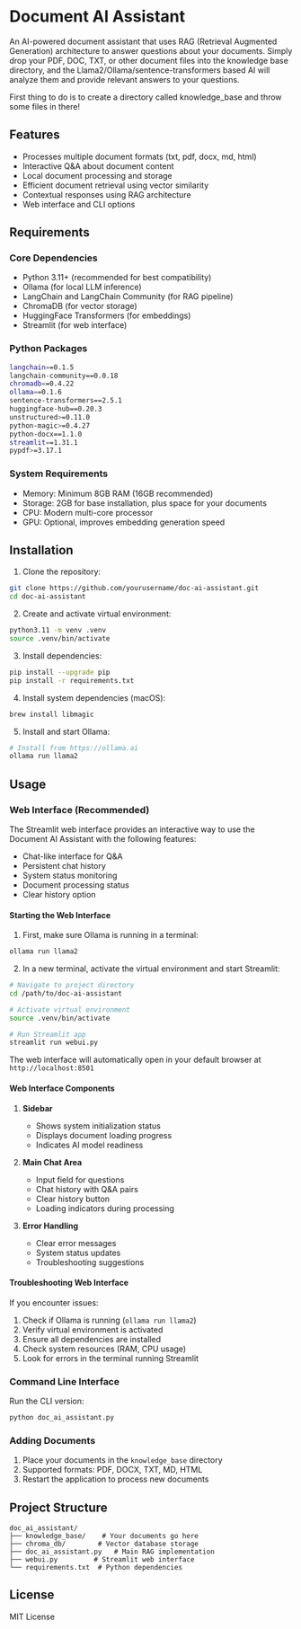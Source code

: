 # Document AI Assistant

An AI-powered document assistant that uses RAG (Retrieval Augmented Generation) architecture to answer questions about your documents. Simply drop your PDF, DOC, TXT, or other document files into the knowledge base directory, and the Llama2/Ollama/sentence-transformers based AI will analyze them and provide relevant answers to your questions.

First thing to do is to create a directory called knowledge_base and throw some files in there!

## Features

- Processes multiple document formats (txt, pdf, docx, md, html)
- Interactive Q&A about document content
- Local document processing and storage
- Efficient document retrieval using vector similarity
- Contextual responses using RAG architecture
- Web interface and CLI options

## Requirements

### Core Dependencies
- Python 3.11+ (recommended for best compatibility)
- Ollama (for local LLM inference)
- LangChain and LangChain Community (for RAG pipeline)
- ChromaDB (for vector storage)
- HuggingFace Transformers (for embeddings)
- Streamlit (for web interface)

### Python Packages
```bash
langchain==0.1.5
langchain-community==0.0.18
chromadb==0.4.22
ollama==0.1.6
sentence-transformers==2.5.1
huggingface-hub==0.20.3
unstructured>=0.11.0
python-magic>=0.4.27
python-docx==1.1.0
streamlit==1.31.1
pypdf>=3.17.1
```

### System Requirements
- Memory: Minimum 8GB RAM (16GB recommended)
- Storage: 2GB for base installation, plus space for your documents
- CPU: Modern multi-core processor
- GPU: Optional, improves embedding generation speed

## Installation

1. Clone the repository:
```bash
git clone https://github.com/yourusername/doc-ai-assistant.git
cd doc-ai-assistant
```

2. Create and activate virtual environment:
```bash
python3.11 -m venv .venv
source .venv/bin/activate
```

3. Install dependencies:
```bash
pip install --upgrade pip
pip install -r requirements.txt
```

4. Install system dependencies (macOS):
```bash
brew install libmagic
```

5. Install and start Ollama:
```bash
# Install from https://ollama.ai
ollama run llama2
```

## Usage

### Web Interface (Recommended)
The Streamlit web interface provides an interactive way to use the Document AI Assistant with the following features:

- Chat-like interface for Q&A
- Persistent chat history
- System status monitoring
- Document processing status
- Clear history option

#### Starting the Web Interface

1. First, make sure Ollama is running in a terminal:
```bash
ollama run llama2
```

2. In a new terminal, activate the virtual environment and start Streamlit:
```bash
# Navigate to project directory
cd /path/to/doc-ai-assistant

# Activate virtual environment
source .venv/bin/activate

# Run Streamlit app
streamlit run webui.py
```

The web interface will automatically open in your default browser at `http://localhost:8501`

#### Web Interface Components

1. **Sidebar**
   - Shows system initialization status
   - Displays document loading progress
   - Indicates AI model readiness

2. **Main Chat Area**
   - Input field for questions
   - Chat history with Q&A pairs
   - Clear history button
   - Loading indicators during processing

3. **Error Handling**
   - Clear error messages
   - System status updates
   - Troubleshooting suggestions

#### Troubleshooting Web Interface

If you encounter issues:
1. Check if Ollama is running (`ollama run llama2`)
2. Verify virtual environment is activated
3. Ensure all dependencies are installed
4. Check system resources (RAM, CPU usage)
5. Look for errors in the terminal running Streamlit

### Command Line Interface
Run the CLI version:
```bash
python doc_ai_assistant.py
```

### Adding Documents
1. Place your documents in the `knowledge_base` directory
2. Supported formats: PDF, DOCX, TXT, MD, HTML
3. Restart the application to process new documents

## Project Structure
```
doc_ai_assistant/
├── knowledge_base/    # Your documents go here
├── chroma_db/        # Vector database storage
├── doc_ai_assistant.py   # Main RAG implementation
├── webui.py         # Streamlit web interface
└── requirements.txt  # Python dependencies
```

## License

MIT License
